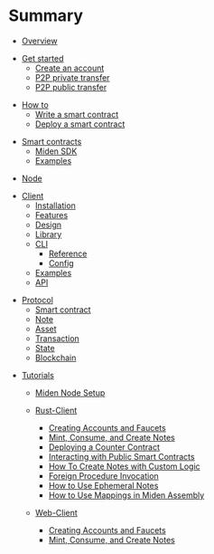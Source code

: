 # Summary

- [Overview](overview.md)

<!-- Get started -->

- [Get started](miden-client/get-started/prerequisites.md)
    * [Create an account](miden-client/get-started/create-account-use-faucet.md)
    * [P2P private transfer](miden-client/get-started/p2p-private.md)
    * [P2P public transfer](miden-client/get-started/p2p-public.md)

<!-- How to -->

- [How to]()
    * [Write a smart contract]()
    * [Deploy a smart contract]()

<!-- Smart contracts -->

- [Smart contracts]()
    * [Miden SDK]()
    * [Examples]()

<!-- Node -->

- [Node](miden-node/index.md)
 
<!-- Client -->
 
- [Client](miden-client/index.md)
    * [Installation](miden-client/install-and-run.md)
    * [Features](miden-client/features.md)
    * [Design](miden-client/design.md)
    * [Library](miden-client/library.md)
    * [CLI]()
        + [Reference](miden-client/cli-reference.md)
        + [Config](miden-client/cli-config.md)
    * [Examples](miden-client/examples.md)
    * [API](miden-client/api-docs.md)

 <!-- Protocol -->

- [Protocol](miden-base/src/index.md)
    * [Smart contract](miden-base/src/account.md)
    * [Note](miden-base/src/note.md)
    * [Asset](miden-base/src/asset.md)
    * [Transaction](miden-base/src/transaction.md)
    * [State](miden-base/src/state.md)
    * [Blockchain](miden-base/src/blockchain.md)

<!-- Tutorials -->

- [Tutorials](./miden-tutorials/index.md)
  - [Miden Node Setup](./miden-tutorials/miden_node_setup.md)
  - [Rust-Client](./miden-tutorials/rust-client/about.md)
    - [Creating Accounts and Faucets](./miden-tutorials/rust-client/create_deploy_tutorial.md)
    - [Mint, Consume, and Create Notes](./miden-tutorials/rust-client/mint_consume_create_tutorial.md)
    - [Deploying a Counter Contract](./miden-tutorials/rust-client/counter_contract_tutorial.md)
    - [Interacting with Public Smart Contracts](./miden-tutorials/rust-client/public_account_interaction_tutorial.md)
    - [How To Create Notes with Custom Logic](./miden-tutorials/rust-client/custom_note_how_to.md)
    - [Foreign Procedure Invocation](./miden-tutorials/rust-client/foreign_procedure_invocation_tutorial.md)
    - [How to Use Ephemeral Notes](./miden-tutorials/rust-client/ephemeral_note_how_to.md)
    - [How to Use Mappings in Miden Assembly](./miden-tutorials/rust-client/mappings_in_masm_how_to.md)
    
  - [Web-Client](./miden-tutorials/web-client/about.md)
    - [Creating Accounts and Faucets](./miden-tutorials/web-client/create_deploy_tutorial.md)
    - [Mint, Consume, and Create Notes](./miden-tutorials/web-client/mint_consume_create_tutorial.md)
